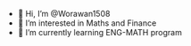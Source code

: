 - 👋 Hi, I’m @Worawan1508
- 👀 I’m interested in Maths and Finance
- 🌱 I’m currently learning ENG-MATH program


<!---
Worawan1508/Worawan1508 is a ✨ special ✨ repository because its `README.md` (this file) appears on your GitHub profile.
You can click the Preview link to take a look at your changes.
--->
